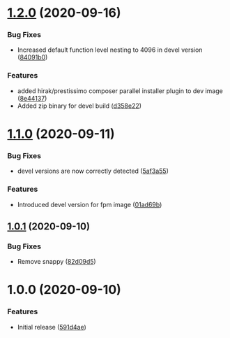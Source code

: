 # [1.2.0](https://git.emico.nl/hipex-services/docker-image-php/compare/v1.1.0...v1.2.0) (2020-09-16)


### Bug Fixes

* Increased default function level nesting to 4096 in devel version ([84091b0](https://git.emico.nl/hipex-services/docker-image-php/commit/84091b0af0212955623fb1ec6181b30c5566eb19))


### Features

* added hirak/prestissimo composer parallel installer plugin to dev image ([8e44137](https://git.emico.nl/hipex-services/docker-image-php/commit/8e44137814213c951ff314b59f0596fe5a8f1486))
* Added zip binary for devel build ([d358e22](https://git.emico.nl/hipex-services/docker-image-php/commit/d358e226f70d476a186a4c99f195dfc383fdc389))

# [1.1.0](https://git.emico.nl/hipex-services/docker-image-php/compare/v1.0.1...v1.1.0) (2020-09-11)


### Bug Fixes

* devel versions are now correctly detected ([5af3a55](https://git.emico.nl/hipex-services/docker-image-php/commit/5af3a55b93729a000b70f1cb6deafa62dd9dd99b))


### Features

* Introduced devel version for fpm image ([01ad69b](https://git.emico.nl/hipex-services/docker-image-php/commit/01ad69b829f86ea2b9ef794193efbee2ef0fe0c3))

## [1.0.1](https://git.emico.nl/hipex-services/docker-image-php/compare/v1.0.0...v1.0.1) (2020-09-10)


### Bug Fixes

* Remove snappy ([82d09d5](https://git.emico.nl/hipex-services/docker-image-php/commit/82d09d5858eab19c29fb71d905cdddea4461c68a))

# 1.0.0 (2020-09-10)


### Features

* Initial release ([591d4ae](https://git.emico.nl/hipex-services/docker-image-php/commit/591d4aea2c7490451241a8a93c2e011f836bc4c8))
